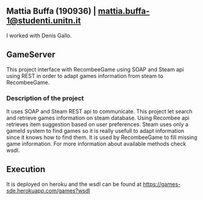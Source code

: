## Mattia Buffa (190936) | mattia.buffa-1@studenti.unitn.it 
I worked with Denis Gallo.  

## GameServer

This project interface with RecombeeGame using SOAP and Steam api using REST in order to adapt games information from steam to RecombeeGame.

### Description of the project

It uses SOAP and Steam REST api to communicate.
This project let search and retrieve games information on steam database.
Using Recombee api retrieves item suggestion based on user preferences.
Steam uses only a gameId system to find games so it is really usefull to adapt information since it knows how to find them.
It is used by RecombeeGame to fill missing game information.
For more information about available methods check wsdl.

## Execution
It is deployed on heroku and the wsdl can be found at https://games-sde.herokuapp.com/games?wsdl